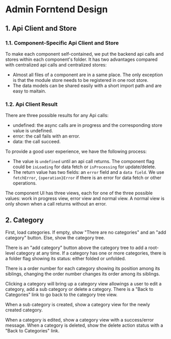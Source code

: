 # Admin Forntend Design
## 1. Api Client and Store

### 1.1. Component-Specific Api Client and Store
To make each component self-contained, we put the backend api calls and stores within each component's folder. It has two advantages compared with centralized api calls and centralized stores: 

* Almost all files of a component are in a same place. The only exception is that the module store needs to be registered in one root store. 
* The data models can be shared easily with a short import path and are easy to maitain.  

### 1.2. Api Client Result
There are three possible results for any Api calls: 
* undefined: the async calls are in progress and the corresponding store value is undefined. 
* error: the call fails with an error.
* data: the call succeed. 

To provide a good user experience, we have the following process:
* The value is `undefined` until an api call returns. The component flag could be `isLoading` for data fetch or `isProcessing` for update/delete. 
* The return value has two fields: an `error` field and a `data field`. We use `fetchError`, `{operation}Error` if there is an error for data fetch or other operations. 

The component UI has three views, each for one of the three possible values: work in progress view, error view and normal view. A normal view is only shown when a call returns without an error. 

## 2. Category

First, load categories. If empty, show "There are no categories" and an "add category" button. Else, show the category tree. 

There is an "add category" button above the category tree to add a root-level category at any time. If a category has one or more categories, there is a folder flag showing its status: either folded or unfolded. 

There is a order number for each category showing its position among its siblings, changing the order number changes its order among its siblings. 

Clicking a category will bring up a category view allowings a user to edit a category, add a sub category or delete a category. There is a "Back to Categories" link to go back to the category tree view. 

When a sub category is created, show a category view for the newly created category. 

When a category is edited, show a category view with a success/error message. When a category is deleted, show the delete action status with a "Back to Categories" link. 


